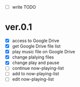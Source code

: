 - [ ] write TODO

# ver.0.1

- [x] access to Google Drive
- [x] get Google Drive file list
- [x] play music file on Google Drive
- [x] change plalying files
- [x] change play and pause
- [ ] continue now-playing-list
- [ ] add to now-playing-list
- [ ] edit now-playing-list